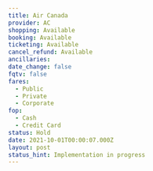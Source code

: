 ```yaml
---
title: Air Canada
provider: AC
shopping: Available
booking: Available
ticketing: Available
cancel_refund: Available
ancillaries:
date_change: false
fqtv: false
fares:
  - Public
  - Private
  - Corporate
fop:
  - Cash
  - Credit Card
status: Hold
date: 2021-10-01T00:00:07.000Z
layout: post
status_hint: Implementation in progress
---
```

